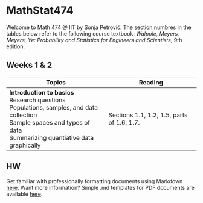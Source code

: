# MathStat474
Welcome to Math 474 @ IIT by Sonja Petrović.
The section numbres in the tables below refer to the following course textbook:  *Walpole, Meyers, Meyers, Ye:  Probability and Statistics for Engineers and Scientists*, 9th edition.

## Weeks 1 & 2 

| Topics | Reading| 
|----| ----| 
|  **Introduction to basics**  <br> Research questions <br> Populations, samples, and data collection <br> Sample spaces and types of data <br> Summarizing quantiative data graphically | Sections 1.1, 1.2, 1.5, parts of 1.6, 1.7. | 

## HW

Get familiar with professionally formatting documents using Markdown [here](https://sondzus.github.io/MathStat474/DocumentFormattingGuidelines.html). 
Want more information? Simple .md templates for PDF documents are available [here](https://sondzus.github.io/MathStat474/DocumentFormattingGuidelines.html). 
